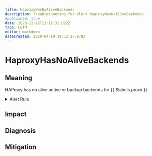 ```yaml
---
title: HaproxyHasNoAliveBackends
description: Troubleshooting for alert HaproxyHasNoAliveBackends
#published: true
date: 2023-12-12T21:12:32.022Z
tags: LGTM
editor: markdown
dateCreated: 2020-04-10T18:32:27.079Z
---
```


# HaproxyHasNoAliveBackends

## Meaning
[//]: # "Short paragraph that explains what the alert means"
HAProxy has no alive active or backup backends for {{ $labels.proxy }}

<details>
  <summary>Alert Rule</summary>

  ```yaml
alert: HaproxyHasNoAliveBackends
expr: haproxy_backend_active_servers + haproxy_backend_backup_servers == 0
for: 0m
labels:
    severity: critical
annotations:
    summary: HAproxy has no alive backends (instance {{ $labels.instance }})
    description: |-
        HAProxy has no alive active or backup backends for {{ $labels.proxy }}
          VALUE = {{ $value }}
          LABELS = {{ $labels }}
    runbook: https://github.com/srerun/prometheus-alerts/content/runbooks/HaproxyHasNoAliveBackends

  ```
</details>


## Impact
[//]: # "What could / will happen if the alert is not addressed"



## Diagnosis
[//]: # "Steps to take to identify the cause of the problem"



## Mitigation
[//]: # "The steps necessary to resolve the alert"

